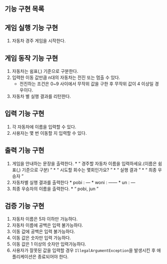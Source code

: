 ## 기능 구현 목록

## 게임 실행 기능 구현
1. 자동차 경주 게임을 시작한다.

## 게임 동작 기능 구현
1. 자동차는 쉼표(,) 기준으로 구분한다.
2. 입력한 이동 값만큼 n대의 자동차는 전진 또는 멈출 수 있다.
    * 전진하는 조건은 0~9 사이에서 무작위 값을 구한 후 무작위 값이 4 이상일 경우이다.
3. 자동차 별 실행 결과를 리턴한다.

## 입력 기능 구현
1. 각 자동차에 이름을 입력할 수 있다.
2. 사용자는 몇 번 이동할 지 입력할 수 있다.
  

## 출력 기능 구현
1. 게임을 안내하는 문장을 출력한다.
        * “ 경주할 자동차 이름을 입력하세요.(이름은 쉼표(,) 기준으로 구분) ”
        * “ 시도할 회수는 몇회인가요? ”
        * “ 실행 결과 ”
        * “ 최종 우승자 ”
2. 자동차별 실행 결과를 출력한다
        * pobi : —
        * woni : ——
        * un : —
3. 최종 우승자의 이름을 출력한다.
        * “ pobi, jun ”
      

## 검증 기능 구현
1. 자동차 이름은 5자 이하만 가능하다.
2. 자동차 이름에 공백은 입력 불가능하다.
3. 이동 값에 공백은 입력 불가능하다.
4. 이동 값은 숫자만 입력 가능하다.
5. 이동 값은 1 이상의 숫자만 입력가능하다.
6. 사용자가 잘못된 값을 입력할 경우 `IllegalArgumentException`을 발생시킨 후 애플리케이션은 종료되어야 한다.